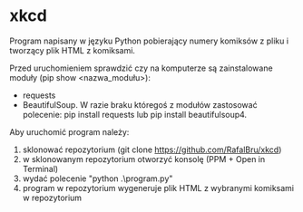 # xkcd
Program napisany w języku Python pobierający numery komiksów z pliku i tworzący plik HTML z komiksami.

Przed uruchomieniem sprawdzić czy na komputerze są zainstalowane moduły (pip show <nazwa_modułu>):
- requests 
- BeautifulSoup.
W razie braku któregoś z modułów zastosować polecenie: pip install requests lub pip install beautifulsoup4.

Aby uruchomić program należy:
1. sklonować repozytorium (git clone https://github.com/RafalBru/xkcd)
2. w sklonowanym repozytorium otworzyć konsolę (PPM + Open in Terminal)
3. wydać polecenie "python .\program.py"
4. program w repozytorium wygeneruje plik HTML z wybranymi komiksami w repozytorium

